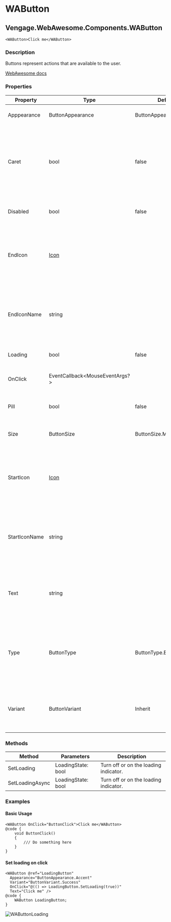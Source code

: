 # WAButton
## Vengage.WebAwesome.Components.WAButton

```HTML+Razor
<WAButton>Click me</WAButton>
```

### Description
Buttons represent actions that are available to the user.

[WebAwesome docs](https://webawesome.com/docs/components/button/)

### Properties
| Property | Type   | Default | Description                              |
|----------|--------|---------|------------------------------------------|
| Apppearance | ButtonAppearance | ButtonAppearance.Accent | The button's visual appearance. |
| Caret | bool | false | Draws the button with a caret (with-caret). Used to indicate that the button triggers a dropdown menu or similar behavior. |
| Disabled | bool | false | Disables the button. Does not apply to link buttons. | 
| EndIcon    | [Icon](/docs/IconClass.md) |  | The icon to draw in the end slot. Alternatively, use EndIconName to specify the name of the icon. |
| EndIconName    | string  |       |The name of the icon to draw in the end slot. Available names depend on the icon library being used.  |
| Loading | bool | false | Draws the button in a loading state. |
| OnClick | EventCallback<MouseEventArgs?> | | Triggered when the button is clicked |
| Pill | bool | false | Draws a pill-style button with rounded edges. |
| Size | ButtonSize | ButtonSize.Medium | The button's size (Small, medium, large). |
| StartIcon | [Icon](/docs/IconClass.md) || The icon to draw in the start slot. Altneratively, use StartIconName to specify the name of the icon. |
| StartIconName | string | | The name of the icon to draw in the start slot. Available names depend on the icon library being used. |
| Text    | string |  | The button's label. Alternatively, use ChildContent to populate the button's content.                   |
| Type | ButtonType | ButtonType.Button | The type of button (Button, Submit, Reset). When the type is submit, the button will submit the surrounding form. |
| Variant | ButtonVariant | Inherit | The button's theme variant. Defaults to neutral if not within another element with a variant. |

### Methods
| Method      | Parameters       | Description                              |
|-------------|------------------|------------------------------------------|
| SetLoading  | LoadingState: bool   | Turn off or on the loading indicator.      |
| SetLoadingAsync | LoadingState: bool   | Turn off or on the loading indicator.      |

### Examples

#### Basic Usage
```HTML+Razor
<WAButton OnClick="ButtonClick">Click me</WAButton>
@code {
    void ButtonClick()
    {
        /// Do something here
    }
}
```

#### Set loading on click
```HTML+Razor
<WAButton @ref="LoadingButton"
  Appearance="ButtonAppearance.Accent"
  Variant="ButtonVariant.Success"
  OnClick="@(() => LoadingButton.SetLoading(true))"
  Text="Click me" />
@code {
    WAButton LoadingButton;
}
```
![WAButtonLoading](https://github.com/user-attachments/assets/31069859-e330-40f3-9772-f169d4f9dd44)

